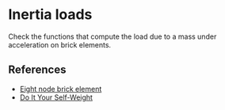 # Inertia loads
Check the functions that compute the load due to a mass under acceleration on
brick elements.

## References
- [Eight node brick element](https://opensees.berkeley.edu/wiki/index.php/Standard_Brick_Element)
- [Do It Your Self-Weight](https://portwooddigital.com/2023/11/05/do-it-your-self-weight/)
